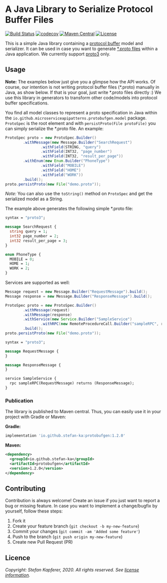 # A Java Library to Serialize Protocol Buffer Files
[![Build Status](https://travis-ci.com/Microservice-API-Patterns/protobufgen.svg?branch=master)](https://travis-ci.com/Microservice-API-Patterns/protobufgen) [![codecov](https://codecov.io/gh/Microservice-API-Patterns/protobufgen/branch/master/graph/badge.svg)](https://codecov.io/gh/Microservice-API-Patterns/protobufgen) [![Maven Central](https://img.shields.io/maven-central/v/io.github.stefan-ka/protobufgen.svg?label=Maven%20Central)](https://search.maven.org/search?q=g:%22io.github.stefan-ka%22%20AND%20a:%22protobufgen%22) [![License](https://img.shields.io/badge/License-Apache%202.0-blue.svg)](https://opensource.org/licenses/Apache-2.0)

This is a simple Java library containing a [protocol buffer](https://developers.google.com/protocol-buffers) model and serializer. It can be used in case you want to generate [\*.proto files](https://developers.google.com/protocol-buffers/docs/proto3) within a Java application. We currently support [proto3](https://developers.google.com/protocol-buffers/docs/proto3) only.

## Usage
**Note:** The examples below just give you a glimpse how the API works. Of course, our intention is not writing protocol buffer files (\*.proto) manually in Java, as show below. If that is your goal, just write \*.proto files directly :) We use this library in generators to transform other code/models into protocol buffer specifications.

You find all model classes to represent a proto specification in Java within the `io.github.microserviceapipatterns.protobufgen.model` package. `ProtoSpec` is the root element and with `persistProto(File protoFile)` you can simply serialize the \*.proto file. An example:

```java
ProtoSpec proto = new ProtoSpec.Builder()
        .withMessage(new Message.Builder("SearchRequest")
                .withField(STRING, "query")
                .withField(INT32, "page_number")
                .withField(INT32, "result_per_page"))
        .withEnum(new Enum.Builder("PhoneType")
                .withField("MOBILE")
                .withField("HOME")
                .withField("WORK"))
        .build();
proto.persistProto(new File("demo.proto"));
```

_Note:_ You can also use the `toString()` method on `ProtoSpec` and get the serialized model as a String.

The example above generates the following simple \*.proto file:

```proto
syntax = "proto3";

message SearchRequest {
  string query = 1;
  int32 page_number = 2;
  int32 result_per_page = 3;
}

enum PhoneType {
  MOBILE = 0;
  HOME = 1;
  WORK = 2;
}

```

Services are supported as well:

```java
Message request = new Message.Builder("RequestMessage").build();
Message response = new Message.Builder("ResponseMessage").build();

ProtoSpec proto = new ProtoSpec.Builder()
        .withMessage(request)
        .withMessage(response)
        .withService(new Service.Builder("SampleService")
                .withRPC(new RemoteProcedureCall.Builder("sampleRPC", request, response)))
        .build();
proto.persistProto(new File("demo.proto"));
```
```proto
syntax = "proto3";

message RequestMessage {
}

message ResponseMessage {
}

service SampleService {
  rpc sampleRPC(RequestMessage) returns (ResponseMessage);
}
```
### Publication
The library is published to Maven central. Thus, you can easily use it in your project with Gradle or Maven:

**Gradle:**
```gradle
implementation 'io.github.stefan-ka:protobufgen:1.2.0'
```

**Maven:**
```xml
<dependency>
  <groupId>io.github.stefan-ka</groupId>
  <artifactId>protobufgen</artifactId>
  <version>1.2.0</version>
</dependency>
```

## Contributing
Contribution is always welcome! Create an issue if you just want to report a bug or missing feature. In case you want to implement a change/bugfix by yourself, follow these steps:

1. Fork it
2. Create your feature branch (`git checkout -b my-new-feature`)
3. Commit your changes (`git commit -am 'Added some feature'`)
4. Push to the branch (`git push origin my-new-feature`)
5. Create new Pull Request (PR)

## Licence
*Copyright: Stefan Kapferer, 2020. All rights reserved. See [license information](/LICENSE).*
